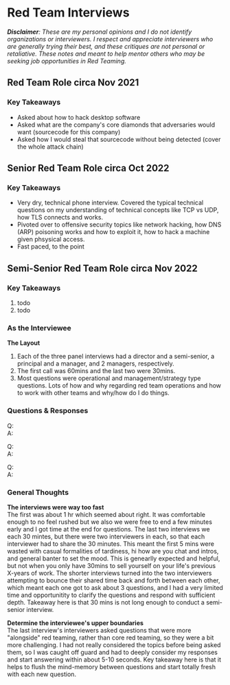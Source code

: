# Red Team Interviews
_**Disclaimer**: These are my personal opinions and I do not identify organizations or interviewers. I respect and appreciate interviewers who are generally trying their best, and these critiques are not personal or retaliative. These notes and meant to help mentor others who may be seeking job opportunities in Red Teaming._

## Red Team Role circa Nov 2021
### Key Takeaways
- Asked about how to hack desktop software
- Asked what are the company's core diamonds that adversaries would want (sourcecode for this company)
- Asked how I would steal that sourcecode without being detected (cover the whole attack chain)

## Senior Red Team Role circa Oct 2022
### Key Takeaways
- Very dry, technical phone interview. Covered the typical technical questions on my understanding of technical concepts like TCP vs UDP, how TLS connects and works.
- Pivoted over to offensive security topics like network hacking, how DNS (ARP) poisoning works and how to exploit it, how to hack a machine given phsysical access.
- Fast paced, to the point

## Semi-Senior Red Team Role circa Nov 2022
### Key Takeaways
1. todo
2. todo

### As the Interviewee
**The Layout**
1. Each of the three panel interviews had a director and a semi-senior, a principal and a manager, and 2 managers, respectively.
2. The first call was 60mins and the last two were 30mins.
3. Most questions were operational and management/strategy type questions. Lots of how and why regarding red team operations and how to work with other teams and why/how do I do things.

### Questions & Responses
Q:\
A:

Q:\
A:

Q:\
A:


### General Thoughts
**The interviews were way too fast**\
The first was about 1 hr which seemed about right. It was comfortable enough to no feel rushed but we also we were free to end a few minutes early and I got time at the end for questions. The last two interviews we each 30 mintes, but there were two interviewers in each, so that each interviewer had to share the 30 minutes. This meant the first 5 mins were wasted with casual formalities of tardiness, hi how are you chat and intros, and general banter to set the mood. This is genearlly expected and helpful, but not when you only have 30mins to sell yourself on your life's previous X-years of work. The shorter interviews turned into the two interviewers attempting to bounce their shared time back and forth between each other, which meant each one got to ask about 3 questions, and I had a very limited time and opportunitity to clarify the questions and respond with sufficient depth. Takeaway here is that 30 mins is not long enough to conduct a semi-senior interview.

**Determine the interviewee's upper boundaries**\
The last interview's interviewers asked questions that were more "alongside" red teaming, rather than core red teaming, so they were a bit more challenging. I had not really considered the topics before being asked them, so I was caught off guard and had to deeply consider my responses and start answering within about 5-10 seconds. Key takeaway here is that it helps to flush the mind-memory between questions and start totally fresh with each new question. 
